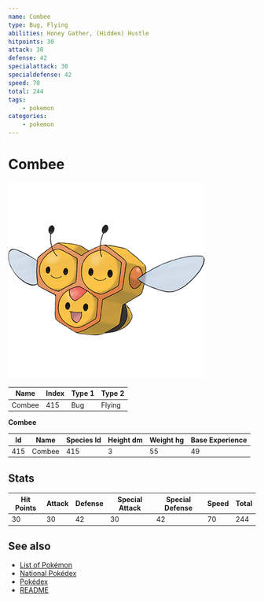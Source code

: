 ```yaml
---
name: Combee
type: Bug, Flying
abilities: Honey Gather, (Hidden) Hustle
hitpoints: 30
attack: 30
defense: 42
specialattack: 30
specialdefense: 42
speed: 70
total: 244
tags:
    - pokemon
categories:
    - pokemon
---
```


# Combee


![Combee](images/415.png)

| **Name** | **Index** | **Type 1** | **Type 2** |
|----|----|----|----|
| Combee | 415 | Bug | Flying  |

**Combee** 




| **Id** | **Name** | **Species Id** | **Height dm** | **Weight hg** | **Base Experience** |
|--------|----------|----------------|------------|------------|---------------------|
| 415 | Combee | 415 | 3 | 55 | 49 |



## Stats

| **Hit Points** | **Attack** | **Defense** | **Special Attack** | **Special Defense** | **Speed** | **Total** |
|----------------|------------|-------------|--------------------|---------------------|-----------|-----------|
| 30 | 30 | 42 | 30 | 42 | 70 | 244 |

## See also

- [List of Pokémon](../pokemon.md)
- [National Pokédex](../national_pokedex.md)
- [Pokédex](../pokedex.md)
- [README](../README.md)

